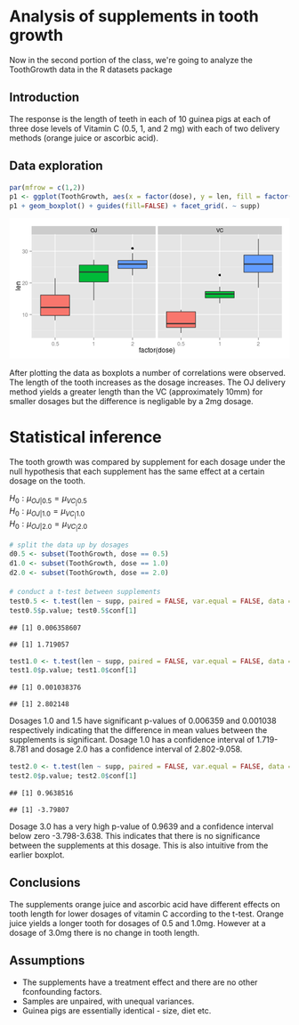 # Analysis of supplements in tooth growth

Now in the second portion of the class, we're going to analyze the ToothGrowth data in the R datasets package




## Introduction
The response is the length of teeth in each of 10 guinea pigs at each of three dose levels of Vitamin C (0.5, 1, and 2 mg) with each of two delivery methods (orange juice or ascorbic acid).

## Data exploration

```r
par(mfrow = c(1,2))
p1 <- ggplot(ToothGrowth, aes(x = factor(dose), y = len, fill = factor(dose))) 
p1 + geom_boxplot() + guides(fill=FALSE) + facet_grid(. ~ supp)
```

![plot of chunk unnamed-chunk-2](figure/unnamed-chunk-2-1.png) 

After plotting the data as boxplots a number of correlations were observed. The length of the tooth increases as the dosage increases. The OJ delivery method yields a greater length than the VC (approximately 10mm) for smaller dosages but the difference is negligable by a 2mg dosage.

# Statistical inference
The tooth growth was compared by supplement for each dosage under the null hypothesis that each supplement has the same effect at a certain dosage on the tooth.

$H_0: \mu_{OJ|0.5} = \mu_{VC_|0.5}$  
$H_0: \mu_{OJ|1.0} = \mu_{VC_|1.0}$  
$H_0: \mu_{OJ|2.0} = \mu_{VC_|2.0}$ 


```r
# split the data up by dosages
d0.5 <- subset(ToothGrowth, dose == 0.5)
d1.0 <- subset(ToothGrowth, dose == 1.0)
d2.0 <- subset(ToothGrowth, dose == 2.0)

# conduct a t-test between supplements
test0.5 <- t.test(len ~ supp, paired = FALSE, var.equal = FALSE, data = d0.5)
test0.5$p.value; test0.5$conf[1]
```

```
## [1] 0.006358607
```

```
## [1] 1.719057
```

```r
test1.0 <- t.test(len ~ supp, paired = FALSE, var.equal = FALSE, data = d1.0)
test1.0$p.value; test1.0$conf[1]
```

```
## [1] 0.001038376
```

```
## [1] 2.802148
```

Dosages 1.0 and 1.5 have significant p-values of 0.006359 and 0.001038 respectively indicating that the difference in mean values between the supplements is significant. Dosage 1.0 has a confidence interval of 1.719-8.781 and dosage 2.0 has a confidence interval of 2.802-9.058. 


```r
test2.0 <- t.test(len ~ supp, paired = FALSE, var.equal = FALSE, data = d2.0)
test2.0$p.value; test2.0$conf[1]
```

```
## [1] 0.9638516
```

```
## [1] -3.79807
```
Dosage 3.0 has a very high p-value of 0.9639 and a confidence interval below zero -3.798-3.638. This indicates that there is no significance between the 
supplements at this dosage. This is also intuitive from the earlier boxplot.

## Conclusions
The supplements orange juice and ascorbic acid have different effects on tooth length for lower dosages of vitamin C according to the t-test. Orange juice yields a longer tooth for dosages of 0.5 and 1.0mg. However at a dosage of 3.0mg there is no change in tooth length.

## Assumptions
- The supplements have a treatment effect and there are no other fconfounding factors.
- Samples are unpaired, with unequal variances.
- Guinea pigs are essentially identical - size, diet etc.
